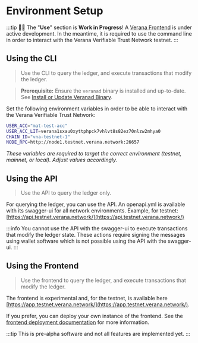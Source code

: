 # Environment Setup

:::tip
🙌🏻 The "**Use**" section is **Work in Progress**!
A [Verana Frontend](https://github.com/verana-labs/verana-frontend) is under active development. In the meantime, it is required to use the command line in order to interact with the Verana Verifiable Trust Network testnet.
:::

## Using the CLI

>Use the CLI to query the ledger, and execute transactions that modify the ledger.

> **Prerequisite:** Ensure the `veranad` binary is installed and up-to-date.  
> See [Install or Update Veranad Binary](/docs/next/run/network/run-a-node/prerequisites).

Set the following environment variables in order to be able to interact with the Verana Verifiable Trust Network:

```bash
USER_ACC="mat-test-acc"
USER_ACC_LIT=verana1sxau0xyttphpck7vhlvt8s82ez70nlzw2mhya0
CHAIN_ID="vna-testnet-1"
NODE_RPC=http://node1.testnet.verana.network:26657
```

*These variables are required to target the correct environment (testnet, mainnet, or local). Adjust values accordingly.*

## Using the API

>Use the API to query the ledger only.

For querying the ledger, you can use the API. An openapi.yml is available with its swagger-ui for all network environments. Example, for testnet: [https://api.testnet.verana.network/](https://api.testnet.verana.network/)

:::info
You cannot use the API with the swagger-ui to execute transactions that modify the ledger state. These actions require signing the messages using wallet software which is not possible using the API with the swagger-ui.
:::

## Using the Frontend

>Use the frontend to query the ledger, and execute transactions that modify the ledger.

The frontend is experimental and, for the testnet, is available here [https://app.testnet.verana.network/](https://app.testnet.verana.network/).

If you prefer, you can deploy your own instance of the frontend. See the [frontend deployment documentation](/next/run/other-component-deployment/frontend) for more information.

:::tip
This is pre-alpha software and not all features are implemented yet.
:::
